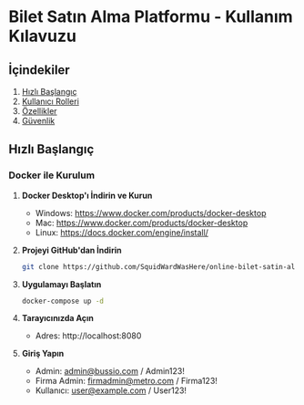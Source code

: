 # Bilet Satın Alma Platformu - Kullanım Kılavuzu

## İçindekiler
1. [Hızlı Başlangıç](#hızlı-başlangıç)
2. [Kullanıcı Rolleri](#kullanıcı-rolleri)
3. [Özellikler](#özellikler)
4. [Güvenlik](#güvenlik)

## Hızlı Başlangıç

### Docker ile Kurulum

1. **Docker Desktop'ı İndirin ve Kurun**
   - Windows: https://www.docker.com/products/docker-desktop
   - Mac: https://www.docker.com/products/docker-desktop
   - Linux: https://docs.docker.com/engine/install/

2. **Projeyi GitHub'dan İndirin**
   ```bash
   git clone https://github.com/SquidWardWasHere/online-bilet-satin-al.git
   
   ```

3. **Uygulamayı Başlatın**
   ```bash
   docker-compose up -d
   ```

4. **Tarayıcınızda Açın**
   - Adres: http://localhost:8080

5. **Giriş Yapın**
   - Admin: admin@bussio.com / Admin123!
   - Firma Admin: firmadmin@metro.com / Firma123!
   - Kullanıcı: user@example.com / User123!


